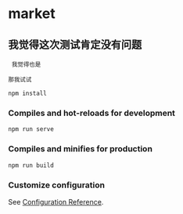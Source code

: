 # market

## 我觉得这次测试肯定没有问题

` 我觉得也是`

`那我试试`

```
npm install
```

### Compiles and hot-reloads for development
```
npm run serve
```

### Compiles and minifies for production
```
npm run build
```

### Customize configuration
See [Configuration Reference](https://cli.vuejs.org/config/).
